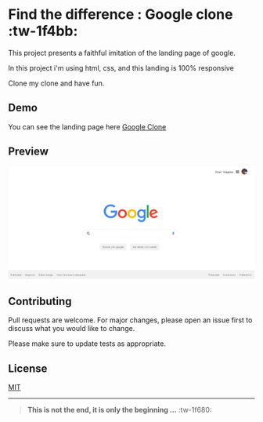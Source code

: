 # Find the difference : Google clone :tw-1f4bb: 
This project presents a faithful imitation of the landing page of google.

In this project  i'm using html, css, and this landing is 100% responsive

Clone my clone and have fun.

## Demo

You can see the landing page here [Google Clone](file:///C:/Users/JULIO/OneDrive%20-%20GEOS%20Holding/Documentos/Google_clone_project/index.html "Google Clone")

## Preview
![](https://github.com/chrisogeek/Google-clone/blob/master/Google%20clone.png)

## Contributing
Pull requests are welcome. For major changes, please open an issue first to discuss what you would like to change.

Please make sure to update tests as appropriate.

## License
[MIT](https://choosealicense.com/licenses/mit/)



------------


> **This is not the end, it is only the beginning ...** :tw-1f680:
